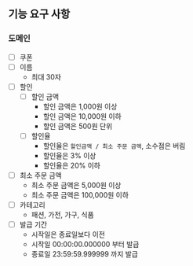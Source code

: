 ## 기능 요구 사항

### 도메인
- [ ] 쿠폰
- [ ] 이름
  - 최대 30자
- [ ] 할인
  - [ ] 할인 금액
    - 할인 금액은 1,000원 이상
    - 할인 금액은 10,000원 이하
    - 할인 금액은 500원 단위
  - [ ] 할인율
    - 할인율은 `할인금액 / 최소 주문 금액`, 소수점은 버림
    - 할인율은 3% 이상
    - 할인율은 20% 이하
- [ ] 최소 주문 금액
  - 최소 주문 금액은 5,000원 이상
  - 최소 주문 금액은 100,000원 이하
- [ ] 카테고리
  - 패션, 가전, 가구, 식품
- [ ] 발급 기간
  - 시작일은 종료일보다 이전
  - 시작일 00:00:00.000000 부터 발급
  - 종료일 23:59:59.999999 까지 발급


